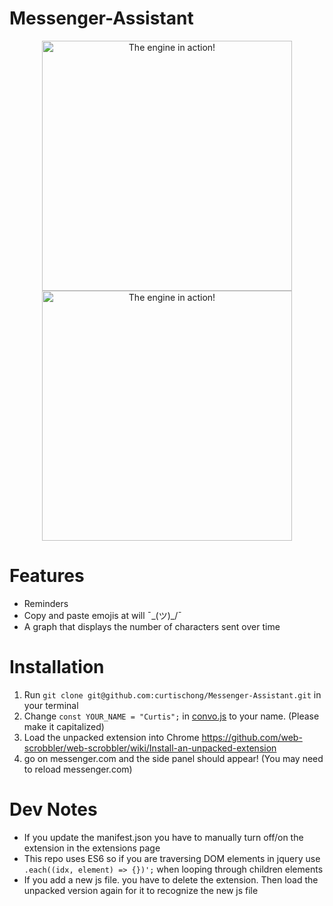 # Messenger-Assistant

<p align="center">
  <img style="width: 400px;" src="https://chongcurtis.com/file_hosting/messenger_assistant_emojis.png" alt="The engine in action!" width="400"/>
  <img style="width: 400px;" src="https://chongcurtis.com/file_hosting/messenger_assistant_reminders2.png" alt="The engine in action!" width="400"/>
</p>

# Features
 - Reminders
 - Copy and paste emojis at will ¯\_(ツ)_/¯
 - A graph that displays the number of characters sent over time

# Installation
1) Run `git clone git@github.com:curtischong/Messenger-Assistant.git` in your terminal
2) Change `const YOUR_NAME = "Curtis";` in [convo.js](convo.js) to your name. (Please make it capitalized)
3) Load the unpacked extension into Chrome https://github.com/web-scrobbler/web-scrobbler/wiki/Install-an-unpacked-extension
4) go on messenger.com and the side panel should appear! (You may need to reload messenger.com)

# Dev Notes
 - If you update the manifest.json you have to manually turn off/on the extension in the extensions page
 - This repo uses ES6 so if you are traversing DOM elements in jquery use `.each((idx, element) => {})';` when looping through children elements
 - If you add a new js file. you have to delete the extension. Then load the unpacked version again for it to recognize the new js file
